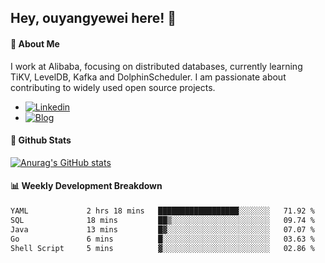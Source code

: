 ## Hey, ouyangyewei here! :wave:

#### :rocket: About Me
I work at Alibaba, focusing on distributed databases, currently learning TiKV, LevelDB, Kafka and DolphinScheduler. I am passionate about contributing to widely used open source projects.

- [![Linkedin](https://img.shields.io/badge/LinkedIn-ouyangyewei-blue)](https://www.linkedin.com/in/ouyangyewei/)
- [![Blog](https://img.shields.io/badge/Blog-yeweiouyang-orange)](https://blog.csdn.net/yeweiouyang)

#### :star2: Github Stats
[![Anurag's GitHub stats](https://github-readme-stats.vercel.app/api?username=ouyangyewei&show_icons=true&cache_seconds=3600&theme=tokyonight)](https://github.com/anuraghazra/github-readme-stats)

#### :bar_chart: Weekly Development Breakdown
<!--START_SECTION:waka-->

```txt
YAML             2 hrs 18 mins   ██████████████████░░░░░░░   71.92 %
SQL              18 mins         ██▒░░░░░░░░░░░░░░░░░░░░░░   09.74 %
Java             13 mins         █▓░░░░░░░░░░░░░░░░░░░░░░░   07.07 %
Go               6 mins          █░░░░░░░░░░░░░░░░░░░░░░░░   03.63 %
Shell Script     5 mins          ▓░░░░░░░░░░░░░░░░░░░░░░░░   02.86 %
```

<!--END_SECTION:waka-->
